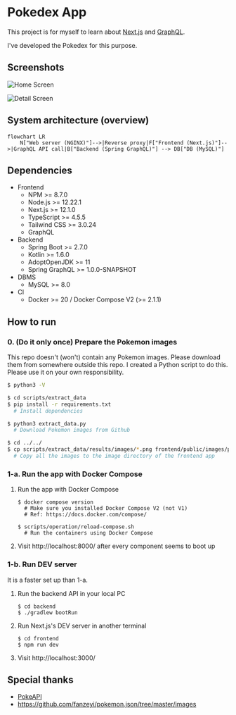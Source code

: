 # Pokedex App

This project is for myself to learn about [Next.js](https://nextjs.org/) and [GraphQL](https://graphql.org/).

I've developed the Pokedex for this purpose.

## Screenshots

![Home Screen](https://user-images.githubusercontent.com/1718146/166686403-d9d80e7c-253e-4b8b-b0ea-ee5a74c27047.png)

![Detail Screen](https://user-images.githubusercontent.com/1718146/166686895-2cbb1923-9888-4ad3-805a-da1fb9eff1ad.png)

## System architecture (overview)

```mermaid
flowchart LR
    N["Web server (NGINX)"]-->|Reverse proxy|F["Frontend (Next.js)"]-->|GraphQL API call|B["Backend (Spring GraphQL)"] --> DB["DB (MySQL)"]
```

## Dependencies

* Frontend
    * NPM >= 8.7.0
    * Node.js >= 12.22.1
    * Next.js >= 12.1.0
    * TypeScript >= 4.5.5
    * Tailwind CSS >= 3.0.24
    * GraphQL
* Backend
    * Spring Boot >= 2.7.0
    * Kotlin >= 1.6.0
    * AdoptOpenJDK >= 11
    * Spring GraphQL >= 1.0.0-SNAPSHOT
* DBMS
    * MySQL >= 8.0
* CI
    * Docker >= 20 / Docker Compose V2 (>= 2.1.1)

## How to run

### 0. (Do it only once) Prepare the Pokemon images

This repo doesn't (won't) contain any Pokemon images. Please download them from somewhere outside this repo.
I created a Python script to do this. Please use it on your own responsibility.

```bash
$ python3 -V

$ cd scripts/extract_data
$ pip install -r requirements.txt
  # Install dependencies

$ python3 extract_data.py
  # Download Pokemon images from Github

$ cd ../../
$ cp scripts/extract_data/results/images/*.png frontend/public/images/pokemon/
  # Copy all the images to the image directory of the frontend app
```

### 1-a. Run the app with Docker Compose

1. Run the app with Docker Compose
    ```
    $ docker compose version
      # Make sure you installed Docker Compose V2 (not V1)
      # Ref: https://docs.docker.com/compose/
    
    $ scripts/operation/reload-compose.sh
      # Run the containers using Docker Compose
    ```

2. Visit http://localhost:8000/ after every component seems to boot up

### 1-b. Run DEV server

It is a faster set up than 1-a.

1. Run the backend API in your local PC
    
    ```
    $ cd backend
    $ ./gradlew bootRun
    ```
    
2. Run Next.js's DEV server in another terminal
    
    ```
    $ cd frontend
    $ npm run dev
    ```

3. Visit http://localhost:3000/

## Special thanks

* [PokeAPI](https://pokeapi.co/)
* https://github.com/fanzeyi/pokemon.json/tree/master/images